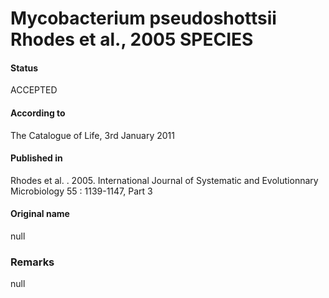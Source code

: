 Mycobacterium pseudoshottsii Rhodes et al., 2005 SPECIES
=======

#### Status
ACCEPTED

#### According to
The Catalogue of Life, 3rd January 2011

#### Published in
Rhodes et al. . 2005. International Journal of Systematic and Evolutionnary Microbiology 55 : 1139-1147, Part 3

#### Original name
null

### Remarks
null